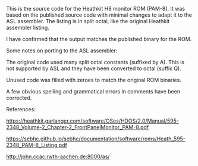 This is the source code for the Heathkit H8 monitor ROM (PAM-8). It
was based on the published source code with minimal changes to adapt
it to the ASL assembler. The listing is in split octal, like the
original Heathkit assembler listing.

I have confirmed that the output matches the published binary for the
ROM.

Some notes on porting to the ASL assembler:

The original code used many split octal constants (suffixed by A).
This is not supported by ASL and they have been converted to octal
(suffix Q).

Unused code was filled with zeroes to match the original ROM binaries.

A few obvious spelling and grammatical errors in comments have been
corrected.

References:

https://heathkit.garlanger.com/software/OSes/HDOS/2.0/Manual/595-2348_Volume-2_Chapter-2_FrontPanelMonitor_PAM-8.pdf

https://sebhc.github.io/sebhc/documentation/software/roms/Heath_595-2348_PAM-8_Listing.pdf

http://john.ccac.rwth-aachen.de:8000/as/
